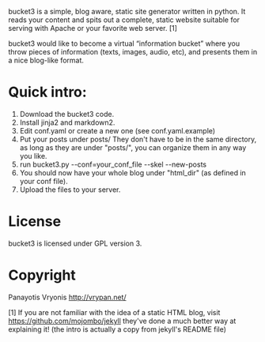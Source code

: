 bucket3 is a simple, blog aware, static site generator written in python. It reads your content and spits out a complete, static website suitable for serving with Apache or your favorite web server. [1]

bucket3 would like to become a virtual “information bucket” where you throw 
pieces of information (texts, images, audio, etc), and presents them in a nice 
blog-like format.

# Quick intro:

1.  Download the bucket3 code.
2.  Install jinja2 and markdown2.
3.  Edit conf.yaml or create a new one (see conf.yaml.example)
3.  Put your posts under posts/ They don't have to be in the same directory, as long as they are under "posts/", you can organize them in any way you like.
4.  run bucket3.py --conf=your\_conf\_file --skel --new-posts
5.  You should now have your whole blog under "html_dir" (as defined in your conf file).
6.  Upload the files to your server.

# License

bucket3 is licensed under GPL version 3.

# Copyright

Panayotis Vryonis 
http://vrypan.net/

[1] If you are not familiar with the idea of a static HTML blog, visit https://github.com/mojombo/jekyll they've done a much better way at explaining it! (the intro is actually a copy from jekyll's README file)